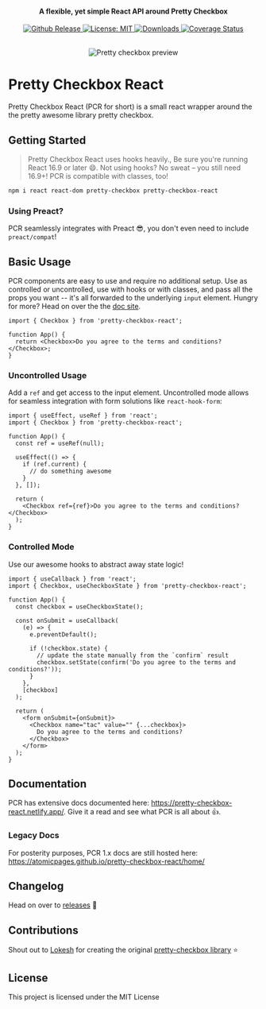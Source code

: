 <h4 align="center">A flexible, yet simple React API around Pretty Checkbox</h4>

<p align="center">
 <a href="https://github.com/atomicpages/pretty-checkbox-react/releases">
    <img src="https://img.shields.io/github/release/atomicpages/pretty-checkbox-react.svg?style=flat-square&colorA=8033b0&colorB=75b7dd" alt="Github Release">
  </a>
   <a href="https://github.com/atomicpages/pretty-checkbox-react/blob/master/LICENSE">
    <img alt="License: MIT" src="https://img.shields.io/github/license/atomicpages/pretty-checkbox-react.svg?style=flat-square">
  </a>
  <a href="https://www.npmjs.com/package/pretty-checkbox-react" target="_blank" rel="nofollow noreferred noopener">
    <img src="https://img.shields.io/npm/dm/pretty-checkbox-react.svg?style=flat-square" alt="Downloads">
  </a>
  <a href='https://coveralls.io/github/atomicpages/pretty-checkbox-react?branch=master' target="_blank" rel="nofollow noreferred noopener">
    <img alt="Coverage Status" src="https://img.shields.io/coveralls/github/atomicpages/pretty-checkbox-react/master.svg?style=flat-square">
  </a>
</p>
<br>

<div align="center">
    <img src="preview.gif" alt="Pretty checkbox preview" />
</div>

# Pretty Checkbox React

Pretty Checkbox React (PCR for short) is a small react wrapper around the the
pretty awesome library pretty checkbox.

## Getting Started

> Pretty Checkbox React uses hooks heavily., Be sure you're running React 16.9
> or later :smile:. Not using hooks? No sweat &ndash; you still need 16.9+! PCR
> is compatible with classes, too!

```sh
npm i react react-dom pretty-checkbox pretty-checkbox-react
```

### Using Preact?

PCR seamlessly integrates with Preact :sunglasses:, you don't even need to
include `preact/compat`!

## Basic Usage

PCR components are easy to use and require no additional setup. Use as
controlled or uncontrolled, use with hooks or with classes, and pass all the
props you want -- it's all forwarded to the underlying `input` element. Hungry
for more? Head on over the the
[doc site](https://pretty-checkbox-react.netlify.app/).

```tsx
import { Checkbox } from 'pretty-checkbox-react';

function App() {
  return <Checkbox>Do you agree to the terms and conditions?</Checkbox>;
}
```

### Uncontrolled Usage

Add a `ref` and get access to the input element. Uncontrolled mode allows for
seamless integration with form solutions like `react-hook-form`:

```tsx
import { useEffect, useRef } from 'react';
import { Checkbox } from 'pretty-checkbox-react';

function App() {
  const ref = useRef(null);

  useEffect(() => {
    if (ref.current) {
      // do something awesome
    }
  }, []);

  return (
    <Checkbox ref={ref}>Do you agree to the terms and conditions?</Checkbox>
  );
}
```

### Controlled Mode

Use our awesome hooks to abstract away state logic!

```tsx
import { useCallback } from 'react';
import { Checkbox, useCheckboxState } from 'pretty-checkbox-react';

function App() {
  const checkbox = useCheckboxState();

  const onSubmit = useCallback(
    (e) => {
      e.preventDefault();

      if (!checkbox.state) {
        // update the state manually from the `confirm` result
        checkbox.setState(confirm('Do you agree to the terms and conditions?'));
      }
    },
    [checkbox]
  );

  return (
    <form onSubmit={onSubmit}>
      <Checkbox name="tac" value="" {...checkbox}>
        Do you agree to the terms and conditions?
      </Checkbox>
    </form>
  );
}
```

## Documentation

PCR has extensive docs documented here:
https://pretty-checkbox-react.netlify.app/. Give it a read and see what PCR is
all about :+1:.

### Legacy Docs

For posterity purposes, PCR 1.x docs are still hosted here:
https://atomicpages.github.io/pretty-checkbox-react/home/

## Changelog

Head on over to
[releases](https://github.com/atomicpages/pretty-checkbox-react/releases) :tada:

## Contributions

Shout out to [Lokesh](https://github.com/lokesh-coder) for creating the original
[pretty-checkbox library](https://github.com/lokesh-coder/pretty-checkbox)
:star:

## License

This project is licensed under the MIT License
